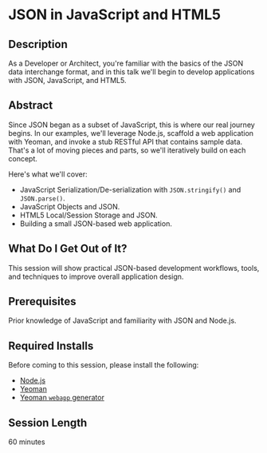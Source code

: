 JSON in JavaScript and HTML5
============================

## Description
As a Developer or Architect, you're familiar with the basics of the JSON data interchange format, and in this talk we'll begin to develop applications with JSON, JavaScript, and HTML5. 

## Abstract
Since JSON began as a subset of JavaScript, this is where our real journey begins. In our examples, we'll leverage Node.js, scaffold a web application with Yeoman, and invoke a stub RESTful API that contains sample data. That's a lot of moving pieces and parts, so we'll iteratively build on each concept. 

Here's what we'll cover:
* JavaScript Serialization/De-serialization with `JSON.stringify()` and `JSON.parse()`.
* JavaScript Objects and JSON.
* HTML5 Local/Session Storage and JSON.
* Building a small JSON-based web application.

## What Do I Get Out of It?
This session will show practical JSON-based development workflows, tools, and techniques to improve overall application design.

## Prerequisites
Prior knowledge of JavaScript and familiarity with JSON and Node.js.

## Required Installs
Before coming to this session, please install the following:
* [Node.js](https://github.com/tmarrs/json-at-work/blob/master/appendix-a/Appendix-A-README.md#installing-nodejs)
* [Yeoman](https://github.com/tmarrs/json-at-work/blob/master/appendix-a/Appendix-A-README.md#installing-yeoman)
* [Yeoman `webapp` generator](https://github.com/tmarrs/json-at-work/blob/master/appendix-a/Appendix-A-README.md#installing-the-webapp-yeoman-generator)

## Session Length
60 minutes